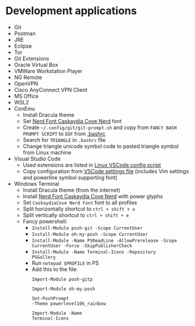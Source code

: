 # Development applications
- Git
- Postman
- JRE
- Eclipse
- Tor
- Git Extensions
- Oracle Virtual Box
- VMWare Workstation Player
- NG Remote
- OpenVPN
- Cisco AnyConnect VPN Client
- MS Office
- WSL2
- ConEmu
  - Install Dracula theme
  - Set [Nerd Font Caskaydia Cove Nerd](https://www.nerdfonts.com/) font
  - Create <code>~/.config/git/git-prompt.sh</code> and copy from <code>FANCY BASH PROMPT SCRIPT</code> to <code>EOF</code> from <a href="https://github.com/LuckyRads/Linux-Configuration/blob/main/configs/.bashrc">.bashrc</a>
  - Search for <code>TRIANGLE</code> in <code>.bashrc</code> file
  - Change triangle unicode symbol code to pasted triangle symbol from Linux machine
- Visual Studio Code
  - Used extensions are listed in <a href="https://github.com/LuckyRads/Linux-Configuration/blob/main/scripts/configure-vscode.sh">Linux VSCode config script</a>
  - Copy configuration from <a href="https://github.com/LuckyRads/Linux-Configuration/blob/main/configs/VSCode_settings.json">VSCode settings file</a> (includes Vim settings and powerline symbol supporting font)
- Windows Terminal
  - Install Dracula theme (from the internet)
  - Install [Nerd Font Caskaydia Cove Nerd](https://www.nerdfonts.com/) with power glyphs
  - Set <code>CaskaydiaCove Nerd Font</code> font to all profiles
  - Split horizontally shortcut to <code>ctrl + shift + o</code>
  - Split vertically shortcut to <code>ctrl + shift + e</code>
  - Fancy powershell:
    - <code>Install-Module posh-git -Scope CurrentUser</code>
    - <code>Install-Module oh-my-posh -Scope CurrentUser</code>
    - <code>Install-Module -Name PSReadLine -AllowPrerelease -Scope CurrentUser -Force -SkipPublisherCheck</code>
    - <code>Install-Module -Name Terminal-Icons -Repository PSGallery</code>
    - Run <code>notepad $PROFILE</code> in PS
    - Add this to the file: 
    <code><p>Import-Module posh-gitp</p></code>
    <code><p>Import-Module oh-my-posh</p></code>
    <code><p>Set-PoshPrompt -Theme powerlevel10k_rainbow</p></code>
    <code><p>Import-Module -Name Terminal-Icons</p></code>
